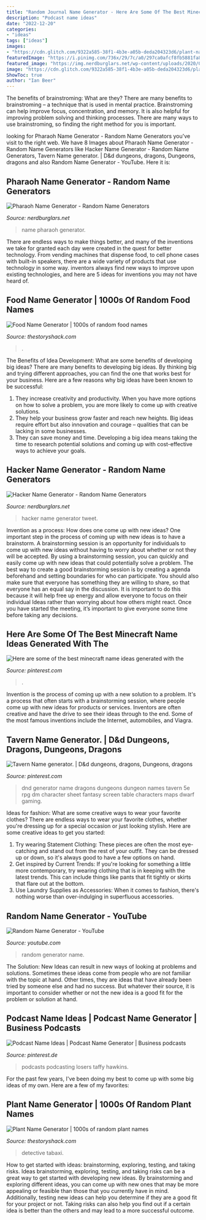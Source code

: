 ```yaml
---
title: "Random Journal Name Generator - Here Are Some Of The Best Minecraft Name Ideas Generated With The"
description: "Podcast name ideas"
date: "2022-12-20"
categories:
- "ideas"
tags: ["ideas"]
images:
- "https://cdn.glitch.com/9322a585-38f1-4b3e-a05b-deda204323d6/plant-name-generator.png"
featuredImage: "https://i.pinimg.com/736x/29/7c/a0/297ca0afcf8fb5881fa8ac500f9a1c2c.jpg"
featured_image: "https://img.nerdburglars.net/wp-content/uploads/2020/05/tutankhamen-2336122_1920-1.jpg"
image: "https://cdn.glitch.com/9322a585-38f1-4b3e-a05b-deda204323d6/plant-name-generator.png"
ShowToc: true
author: "Ian Beer"
---
```



The benefits of brainstroming: What are they?
There are many benefits to brainstroming – a technique that is used in mental practice. Brainstroming can help improve focus, concentration, and memory. It is also helpful for improving problem solving and thinking processes. There are many ways to use brainstroming, so finding the right method for you is important.

	

		
looking for Pharaoh Name Generator - Random Name Generators you've visit to the right web. We have 8 Images about Pharaoh Name Generator - Random Name Generators like Hacker Name Generator - Random Name Generators, Tavern Name generator. | D&amp;d dungeons, dragons, Dungeons, dragons and also Random Name Generator - YouTube. Here it is:
		
    
## Pharaoh Name Generator - Random Name Generators

<img loading=lazy src="https://img.nerdburglars.net/wp-content/uploads/2020/05/tutankhamen-2336122_1920-1.jpg" onerror="this.onerror=null;this.src='https://tse4.mm.bing.net/th?id=OIP.3ZpfUJT22IK50Bq4G0BttwHaEU&amp;pid=15.1';" alt="Pharaoh Name Generator - Random Name Generators">

_Source: nerdburglars.net_

>name pharaoh generator. 

	

There are endless ways to make things better, and many of the inventions we take for granted each day were created in the quest for better technology. From vending machines that dispense food, to cell phone cases with built-in speakers, there are a wide variety of products that use technology in some way. inventors always find new ways to improve upon existing technologies, and here are 5 ideas for inventions you may not have heard of.

    
## Food Name Generator | 1000s Of Random Food Names

<img loading=lazy src="https://cdn.glitch.com/9322a585-38f1-4b3e-a05b-deda204323d6/food-name-generator.png" onerror="this.onerror=null;this.src='https://tse1.mm.bing.net/th?id=OIP.JPGPY5gl6OVQZgt7wKPL6QHaLH&amp;pid=15.1';" alt="Food Name Generator | 1000s of random food names">

_Source: thestoryshack.com_

>. 

	

The Benefits of Idea Development: What are some benefits of developing big ideas?
There are many benefits to developing big ideas. By thinking big and trying different approaches, you can find the one that works best for your business. Here are a few reasons why big ideas have been known to be successful: 
1. They increase creativity and productivity. When you have more options on how to solve a problem, you are more likely to come up with creative solutions. 
2. They help your business grow faster and reach new heights. Big ideas require effort but also innovation and courage – qualities that can be lacking in some businesses. 
3. They can save money and time. Developing a big idea means taking the time to research potential solutions and coming up with cost-effective ways to achieve your goals.

    
## Hacker Name Generator - Random Name Generators

<img loading=lazy src="https://img.nerdburglars.net/wp-content/uploads/2020/04/HACKER-NAME-GENERATOR-e1585935809726.jpg" onerror="this.onerror=null;this.src='https://tse3.mm.bing.net/th?id=OIP.3EKjkfbPV1rEi_pdXHR9XgHaEH&amp;pid=15.1';" alt="Hacker Name Generator - Random Name Generators">

_Source: nerdburglars.net_

>hacker name generator tweet. 

	

Invention as a process: How does one come up with new ideas?
One important step in the process of coming up with new ideas is to have a brainstorm. A brainstorming session is an opportunity for individuals to come up with new ideas without having to worry about whether or not they will be accepted. By using a brainstorming session, you can quickly and easily come up with new ideas that could potentially solve a problem. 
The best way to create a good brainstorming session is by creating a agenda beforehand and setting boundaries for who can participate. You should also make sure that everyone has something they are willing to share, so that everyone has an equal say in the discussion. It is important to do this because it will help free up energy and allow everyone to focus on their individual Ideas rather than worrying about how others might react. Once you have started the meeting, it’s important to give everyone some time before taking any decisions.

    
## Here Are Some Of The Best Minecraft Name Ideas Generated With The

<img loading=lazy src="https://i.pinimg.com/736x/94/37/09/94370999171db609c55b0b756d294392.jpg" onerror="this.onerror=null;this.src='https://tse4.mm.bing.net/th?id=OIP.liVW4jZ8ASKpqMDmrrfGHwHaLG&amp;pid=15.1';" alt="Here are some of the best minecraft name ideas generated with the">

_Source: pinterest.com_

>. 

	

Invention is the process of coming up with a new solution to a problem. It's a process that often starts with a brainstorming session, where people come up with new ideas for products or services. Inventors are often creative and have the drive to see their ideas through to the end. Some of the most famous inventions include the Internet, automobiles, and Viagra.

    
## Tavern Name Generator. | D&amp;d Dungeons, Dragons, Dungeons, Dragons

<img loading=lazy src="https://i.pinimg.com/736x/29/7c/a0/297ca0afcf8fb5881fa8ac500f9a1c2c.jpg" onerror="this.onerror=null;this.src='https://tse3.mm.bing.net/th?id=OIP.3gVIj-T3YsNIG5NT8CW_yAHaKC&amp;pid=15.1';" alt="Tavern Name generator. | D&amp;d dungeons, dragons, Dungeons, dragons">

_Source: pinterest.com_

>dnd generator name dragons dungeons dungeon names tavern 5e rpg dm character sheet fantasy screen table characters maps dwarf gaming. 

	

Ideas for fashion: What are some creative ways to wear your favorite clothes?
There are endless ways to wear your favorite clothes, whether you're dressing up for a special occasion or just looking stylish. Here are some creative ideas to get you started: 
1. Try wearing Statement Clothing: These pieces are often the most eye-catching and stand out from the rest of your outfit. They can be dressed up or down, so it's always good to have a few options on hand. 
2. Get inspired by Current Trends: If you're looking for something a little more contemporary, try wearing clothing that is in keeping with the latest trends. This can include things like pants that fit tightly or skirts that flare out at the bottom. 
3. Use Laundry Supplies as Accessories: When it comes to fashion, there's nothing worse than over-indulging in superfluous accessories.

    
## Random Name Generator - YouTube

<img loading=lazy src="https://i.ytimg.com/vi/jHY6y5ueLHE/maxresdefault.jpg" onerror="this.onerror=null;this.src='https://tse3.mm.bing.net/th?id=OIP.GJ8Cf_I9_bxW9yTBj3rIyQHaEK&amp;pid=15.1';" alt="Random Name Generator - YouTube">

_Source: youtube.com_

>random generator name. 

	

The Solution:
New Ideas can result in new ways of looking at problems and solutions. Sometimes these ideas come from people who are not familiar with the topic at hand. Other times, they are ideas that have already been tried by someone else and had no success. But whatever their source, it is important to consider whether or not the new idea is a good fit for the problem or solution at hand.

    
## Podcast Name Ideas | Podcast Name Generator | Business Podcasts

<img loading=lazy src="https://i.pinimg.com/736x/ac/d8/23/acd823e8cd3c26848505d85f69c2a6f6.jpg" onerror="this.onerror=null;this.src='https://tse3.mm.bing.net/th?id=OIP.CpDjq6Qm9msDOVgCvCC4SAHaLG&amp;pid=15.1';" alt="Podcast Name Ideas | Podcast Name Generator | Business podcasts">

_Source: pinterest.de_

>podcasts podcasting losers taffy hawkins. 

	

For the past few years, I've been doing my best to come up with some big ideas of my own. Here are a few of my favorites: 

    
## Plant Name Generator | 1000s Of Random Plant Names

<img loading=lazy src="https://cdn.glitch.com/9322a585-38f1-4b3e-a05b-deda204323d6/plant-name-generator.png" onerror="this.onerror=null;this.src='https://tse2.mm.bing.net/th?id=OIP.QfSuqVoadDv1YrPcJTbbBgHaLH&amp;pid=15.1';" alt="Plant Name Generator | 1000s of random plant names">

_Source: thestoryshack.com_

>detective tabaxi. 

	

How to get started with ideas: brainstorming, exploring, testing, and taking risks.
Ideas brainstorming, exploring, testing, and taking risks can be a great way to get started with developing new ideas. By brainstorming and exploring different ideas, you can come up with new ones that may be more appealing or feasible than those that you currently have in mind. Additionally, testing new ideas can help you determine if they are a good fit for your project or not. Taking risks can also help you find out if a certain idea is better than the others and may lead to a more successful outcome.

